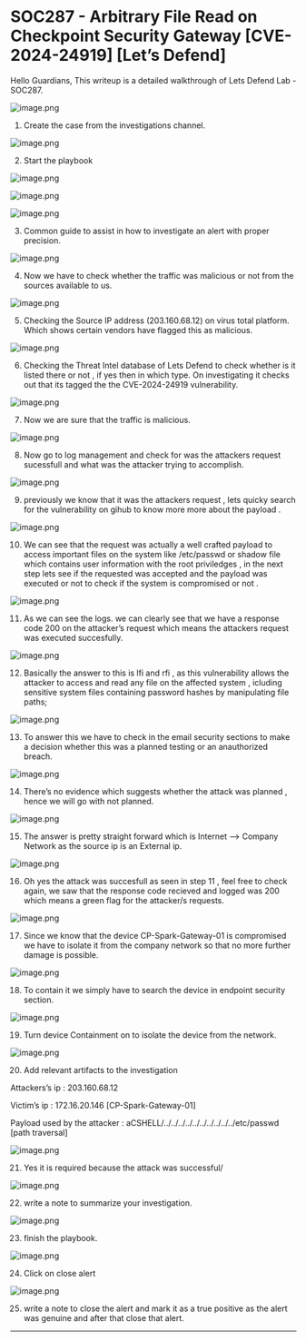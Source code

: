 # SOC287 - Arbitrary File Read on Checkpoint Security Gateway [CVE-2024-24919] [Let’s Defend]

Hello Guardians,
This writeup is a detailed walkthrough of  Lets Defend Lab - SOC287. 

![image.png](SOC287%20-%20Arbitrary%20File%20Read%20on%20Checkpoint%20Securit%2054f2405b780549d3a338990c29c20f1f/image.png)

1. Create the case from the investigations channel.

![image.png](SOC287%20-%20Arbitrary%20File%20Read%20on%20Checkpoint%20Securit%2054f2405b780549d3a338990c29c20f1f/image%201.png)

2. Start the playbook 

![image.png](SOC287%20-%20Arbitrary%20File%20Read%20on%20Checkpoint%20Securit%2054f2405b780549d3a338990c29c20f1f/image%202.png)

![image.png](SOC287%20-%20Arbitrary%20File%20Read%20on%20Checkpoint%20Securit%2054f2405b780549d3a338990c29c20f1f/image%203.png)

![image.png](SOC287%20-%20Arbitrary%20File%20Read%20on%20Checkpoint%20Securit%2054f2405b780549d3a338990c29c20f1f/image%204.png)

3. Common guide to assist in how to investigate an alert with proper precision.

![image.png](SOC287%20-%20Arbitrary%20File%20Read%20on%20Checkpoint%20Securit%2054f2405b780549d3a338990c29c20f1f/image%205.png)

4. Now we have to check  whether the traffic was malicious or not from the sources available to us.

![image.png](SOC287%20-%20Arbitrary%20File%20Read%20on%20Checkpoint%20Securit%2054f2405b780549d3a338990c29c20f1f/image%206.png)

5. Checking the Source IP  address (203.160.68.12) on virus total platform. Which shows certain vendors have flagged this as malicious. 

![image.png](SOC287%20-%20Arbitrary%20File%20Read%20on%20Checkpoint%20Securit%2054f2405b780549d3a338990c29c20f1f/image%207.png)

6. Checking the Threat Intel database of Lets Defend to check whether is it listed there or not , if yes then in which type. On investigating it checks out that its tagged the the CVE-2024-24919 vulnerability.

![image.png](SOC287%20-%20Arbitrary%20File%20Read%20on%20Checkpoint%20Securit%2054f2405b780549d3a338990c29c20f1f/image%208.png)

7. Now we are sure that the traffic is malicious.

![image.png](SOC287%20-%20Arbitrary%20File%20Read%20on%20Checkpoint%20Securit%2054f2405b780549d3a338990c29c20f1f/image%209.png)

8. Now go to log management   and check for  was the attackers request sucessfull
and what was the attacker trying to accomplish.

 

![image.png](SOC287%20-%20Arbitrary%20File%20Read%20on%20Checkpoint%20Securit%2054f2405b780549d3a338990c29c20f1f/image%2010.png)

9. previously we know that it was the attackers request , lets quicky search for the vulnerability on gihub to know more  more about the payload .

![image.png](SOC287%20-%20Arbitrary%20File%20Read%20on%20Checkpoint%20Securit%2054f2405b780549d3a338990c29c20f1f/image%2011.png)

10. We can see that  the request was actually a well crafted payload to access
important files on  the system  like /etc/passwd or shadow file which contains user information with the root priviledges , in the next step lets see if the 
requested was accepted and the payload was executed or not to check if the system is compromised or not .

![image.png](SOC287%20-%20Arbitrary%20File%20Read%20on%20Checkpoint%20Securit%2054f2405b780549d3a338990c29c20f1f/image%2012.png)

11. As we can see the logs.  we can clearly see that we have a response code 200 on the attacker’s request which means the attackers request was executed succesfully.

![image.png](SOC287%20-%20Arbitrary%20File%20Read%20on%20Checkpoint%20Securit%2054f2405b780549d3a338990c29c20f1f/image%2013.png)

12. Basically the answer to this is lfi and rfi , as  this vulnerability allows the  attacker to access and read  any file on the affected system , icluding sensitive system files containing password hashes by manipulating  file paths;

![image.png](SOC287%20-%20Arbitrary%20File%20Read%20on%20Checkpoint%20Securit%2054f2405b780549d3a338990c29c20f1f/image%2014.png)

13. To answer this we  have to check in the email security sections to  make a decision whether this was a planned testing or an anauthorized  breach.

![image.png](SOC287%20-%20Arbitrary%20File%20Read%20on%20Checkpoint%20Securit%2054f2405b780549d3a338990c29c20f1f/image%2015.png)

14. There’s no evidence which suggests whether the attack was planned , hence we will go with not planned.

![image.png](SOC287%20-%20Arbitrary%20File%20Read%20on%20Checkpoint%20Securit%2054f2405b780549d3a338990c29c20f1f/image%2016.png)

15. The answer is pretty straight forward which is  Internet —> Company Network as  the source ip is an External ip. 

![image.png](SOC287%20-%20Arbitrary%20File%20Read%20on%20Checkpoint%20Securit%2054f2405b780549d3a338990c29c20f1f/image%2017.png)

16. Oh yes the attack was succesfull as seen in  step 11 , feel free to check again, we saw that the response code recieved and logged was 200 which means a green flag for the  attacker/s requests.

![image.png](SOC287%20-%20Arbitrary%20File%20Read%20on%20Checkpoint%20Securit%2054f2405b780549d3a338990c29c20f1f/image%2018.png)

17. Since we know that the device CP-Spark-Gateway-01 is compromised we have to isolate it from the company network so that no more further damage is possible.

![image.png](SOC287%20-%20Arbitrary%20File%20Read%20on%20Checkpoint%20Securit%2054f2405b780549d3a338990c29c20f1f/image%2019.png)

18. To contain it we simply have to search the device in endpoint security section.

![image.png](SOC287%20-%20Arbitrary%20File%20Read%20on%20Checkpoint%20Securit%2054f2405b780549d3a338990c29c20f1f/image%2020.png)

19. Turn device Containment on  to isolate the device from the network.

![image.png](SOC287%20-%20Arbitrary%20File%20Read%20on%20Checkpoint%20Securit%2054f2405b780549d3a338990c29c20f1f/image%2021.png)

20. Add relevant artifacts to the investigation 

Attackers’s ip : 203.160.68.12

Victim’s ip :  172.16.20.146 [CP-Spark-Gateway-01] 

Payload used by the attacker :  aCSHELL/../../../../../../../../../../etc/passwd [path traversal]

![image.png](SOC287%20-%20Arbitrary%20File%20Read%20on%20Checkpoint%20Securit%2054f2405b780549d3a338990c29c20f1f/image%2022.png)

21.   Yes it is required because the attack was successful/

![image.png](SOC287%20-%20Arbitrary%20File%20Read%20on%20Checkpoint%20Securit%2054f2405b780549d3a338990c29c20f1f/image%2023.png)

22. write a note to summarize your investigation.

![image.png](SOC287%20-%20Arbitrary%20File%20Read%20on%20Checkpoint%20Securit%2054f2405b780549d3a338990c29c20f1f/image%2024.png)

23. finish the playbook.

![image.png](SOC287%20-%20Arbitrary%20File%20Read%20on%20Checkpoint%20Securit%2054f2405b780549d3a338990c29c20f1f/image%2025.png)

24. Click on close alert 

![image.png](SOC287%20-%20Arbitrary%20File%20Read%20on%20Checkpoint%20Securit%2054f2405b780549d3a338990c29c20f1f/image%2026.png)

25. write a note to close the alert and mark it as a true positive as the alert was genuine and after that close that alert.

---
